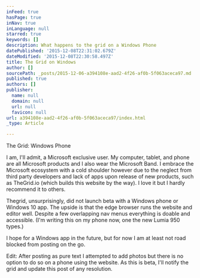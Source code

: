 ```yaml
---
inFeed: true
hasPage: true
inNav: true
inLanguage: null
starred: true
keywords: []
description: What happens to the grid on a Windows Phone
datePublished: '2015-12-08T22:31:02.679Z'
dateModified: '2015-12-08T22:30:58.497Z'
title: The Grid on Windows
author: []
sourcePath: _posts/2015-12-06-a394108e-aad2-4f26-af0b-5f063aceca97.md
published: true
authors: []
publisher:
  name: null
  domain: null
  url: null
  favicon: null
url: a394108e-aad2-4f26-af0b-5f063aceca97/index.html
_type: Article

---
```

The Grid: Windows Phone

I am, I'll admit, a Microsoft exclusive user. My computer, tablet, and phone are all Microsoft products and I also wear the Microsoft Band. I embrace the Microsoft ecosystem with a cold shoulder however due to the neglect from third party developers and lack of apps upon release of new products, such as TheGrid.io (which builds this website by the way). I love it but I hardly recommend it to others. 

Thegrid, unsurprisingly, did not launch beta with a Windows phone or Windows 10 app. The upside is that the edge browser runs the website and editor well. Despite a few overlapping nav menus everything is doable and accessible. (I'm writing this on my phone now, one the new Lumia 950 types.) 

I hope for a Windows app in the future, but for now I am at least not road blocked from posting on the go.

Edit: After posting as pure text I attempted to add photos but there is no option to do so on a phone using the website. As this is beta, I'll notify the grid and update this post of any resolution.